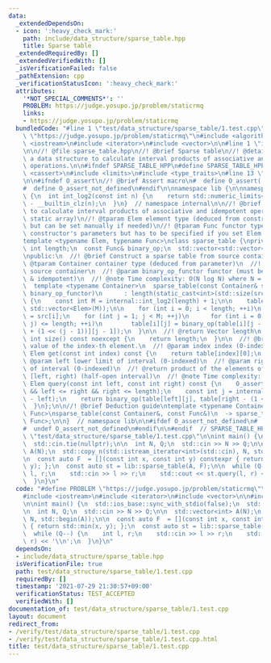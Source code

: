 ```yaml
---
data:
  _extendedDependsOn:
  - icon: ':heavy_check_mark:'
    path: include/data_structure/sparse_table.hpp
    title: Sparse table
  _extendedRequiredBy: []
  _extendedVerifiedWith: []
  _isVerificationFailed: false
  _pathExtension: cpp
  _verificationStatusIcon: ':heavy_check_mark:'
  attributes:
    '*NOT_SPECIAL_COMMENTS*': ''
    PROBLEM: https://judge.yosupo.jp/problem/staticrmq
    links:
    - https://judge.yosupo.jp/problem/staticrmq
  bundledCode: "#line 1 \"test/data_structure/sparse_table/1.test.cpp\"\n#define PROBLEM\
    \ \"https://judge.yosupo.jp/problem/staticrmq\"\n#include <algorithm>\n#include\
    \ <iostream>\n#include <iterator>\n#include <vector>\n\n#line 1 \"include/data_structure/sparse_table.hpp\"\
    \n\n//! @file sparse_table.hpp\n//! @brief Sparse table\n//! @details Provide\
    \ a data structure to calculate interval products of associative and idempotent\
    \ operations.\n\n#ifndef SPARSE_TABLE_HPP\n#define SPARSE_TABLE_HPP\n\n#include\
    \ <cassert>\n#include <limits>\n#include <type_traits>\n#line 13 \"include/data_structure/sparse_table.hpp\"\
    \n\n#ifndef O_assert\n//! @brief Assert macro\n#  define O_assert(...) assert(__VA_ARGS__)\n\
    #  define O_assert_not_defined\n#endif\n\nnamespace lib {\n\nnamespace internal\
    \ {\n  int int_log2(const int n) {\n    return std::numeric_limits<int>::digits\
    \ - __builtin_clz(n);\n  }\n}  // namespace internal\n\n//! @brief data structure\
    \ to calculate interval products of associative and idempotent operations (for\
    \ static array)\n//! @tparam Elem element type (deduced from constructor's parameters\
    \ but can be set manually if needed)\n//! @tparam Func functor type (deduced from\
    \ constructor's parameters but has to be specified if you set Elem manually)\n\
    template <typename Elem, typename Func>\nclass sparse_table {\nprivate:\n  const\
    \ int length;\n  const Func& binary_op;\n  std::vector<std::vector<Elem>> table;\n\
    \npublic:\n  //! @brief Construct a sparse table from source container\n  //!\
    \ @tparam Container container type (deduced from parameter)\n  //! @param src\
    \ source container\n  //! @param binary_op_functor functor (must be associative\
    \ & idempotent)\n  //! @note Time complexity: O(N log N) where N = size(src)\n\
    \  template <typename Container>\n  sparse_table(const Container& src, const Func&\
    \ binary_op_functor)\n      : length(static_cast<int>(std::size(src))), binary_op(binary_op_functor)\
    \ {\n    const int M = internal::int_log2(length) + 1;\n\n    table = std::vector(length,\
    \ std::vector<Elem>(M));\n\n    for (int i = 0; i < length; ++i)\n      table[i][0]\
    \ = src[i];\n    for (int j = 1; j < M; ++j)\n      for (int i = 0; i + (1 <<\
    \ j) <= length; ++i)\n        table[i][j] = binary_op(table[i][j - 1], table[i\
    \ + (1 << (j - 1))][j - 1]);\n  }\n\n  //! @return Vector length\n  [[nodiscard]]\
    \ int size() const noexcept {\n    return length;\n  }\n\n  //! @brief Get the\
    \ value of the index-th element.\n  //! @param index index (0-indexed)\n  [[nodiscard]]\
    \ Elem get(const int index) const {\n    return table[index][0];\n  }\n\n  //!\
    \ @param left lower limit of interval (0-indexed)\n  //! @param right upper limit\
    \ of interval (0-indexed)\n  //! @return product of the elements of an interval\
    \ [left, right) (half-open interval)\n  //! @note Time complexity: O(1)\n  [[nodiscard]]\
    \ Elem query(const int left, const int right) const {\n    O_assert(0 <= left\
    \ && left <= right && right <= length);\n    const int j = internal::int_log2(right\
    \ - left);\n    return binary_op(table[left][j], table[right - (1 << j)][j]);\n\
    \  }\n};\n\n//! @brief Deduction guide\ntemplate <typename Container, typename\
    \ Func>\nsparse_table(const Container&, const Func&)\n  -> sparse_table<std::decay_t<decltype(*std::begin(std::declval<Container>()))>,\
    \ Func>;\n\n}  // namespace lib\n\n#ifdef O_assert_not_defined\n#  undef O_assert\n\
    #  undef O_assert_not_defined\n#endif\n\n#endif  // SPARSE_TABLE_HPP\n#line 8\
    \ \"test/data_structure/sparse_table/1.test.cpp\"\n\nint main() {\n  std::ios_base::sync_with_stdio(false);\n\
    \  std::cin.tie(nullptr);\n\n  int N, Q;\n  std::cin >> N >> Q;\n\n  std::vector<int>\
    \ A(N);\n  std::copy_n(std::istream_iterator<int>(std::cin), N, std::begin(A));\n\
    \n  const auto F  = [](const int x, const int y) constexpr { return std::min(x,\
    \ y); };\n  const auto st = lib::sparse_table(A, F);\n\n  while (Q--) {\n    int\
    \ l, r;\n    std::cin >> l >> r;\n    std::cout << st.query(l, r) << '\\n';\n\
    \  }\n}\n"
  code: "#define PROBLEM \"https://judge.yosupo.jp/problem/staticrmq\"\n#include <algorithm>\n\
    #include <iostream>\n#include <iterator>\n#include <vector>\n\n#include \"../../../include/data_structure/sparse_table.hpp\"\
    \n\nint main() {\n  std::ios_base::sync_with_stdio(false);\n  std::cin.tie(nullptr);\n\
    \n  int N, Q;\n  std::cin >> N >> Q;\n\n  std::vector<int> A(N);\n  std::copy_n(std::istream_iterator<int>(std::cin),\
    \ N, std::begin(A));\n\n  const auto F  = [](const int x, const int y) constexpr\
    \ { return std::min(x, y); };\n  const auto st = lib::sparse_table(A, F);\n\n\
    \  while (Q--) {\n    int l, r;\n    std::cin >> l >> r;\n    std::cout << st.query(l,\
    \ r) << '\\n';\n  }\n}\n"
  dependsOn:
  - include/data_structure/sparse_table.hpp
  isVerificationFile: true
  path: test/data_structure/sparse_table/1.test.cpp
  requiredBy: []
  timestamp: '2021-07-29 21:30:57+09:00'
  verificationStatus: TEST_ACCEPTED
  verifiedWith: []
documentation_of: test/data_structure/sparse_table/1.test.cpp
layout: document
redirect_from:
- /verify/test/data_structure/sparse_table/1.test.cpp
- /verify/test/data_structure/sparse_table/1.test.cpp.html
title: test/data_structure/sparse_table/1.test.cpp
---
```

